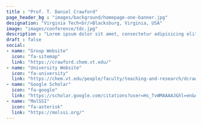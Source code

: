 ```yaml
---
title : "Prof. T. Daniel Crawford"
page_header_bg : "images/background/homepage-one-banner.jpg"
designation: "Virginia Tech<br/>Blacksburg, Virginia, USA"
image: "images/conference/tdc.jpg"
description : "Lorem ipsum dolor sit amet, consectetur adipisicing elit. Maiores, velit."
draft : false
social:
- name: "Group Website"
  icon: "fa-sitemap"
  link: "https://crawford.chem.vt.edu/"
- name: "University Website"
  icon: "fa-university"
  link: "https://chem.vt.edu/people/faculty/teaching-and-research/dcrawford.html"
- name: "Google Scholar"
  icon: "fa-google"
  link: "https://scholar.google.com/citations?user=Hs_TvWMAAAAJ&hl=en&oi=ao"
- name: "MolSSI"
  icon: "fa-asterisk"
  link: "https://molssi.org/"
---
```

